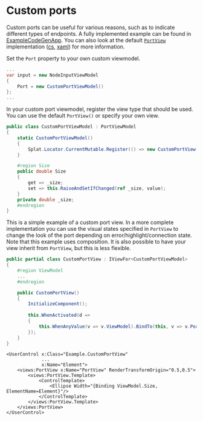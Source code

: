 # Custom ports

Custom ports can be useful for various reasons, such as to indicate different types of endpoints.
A fully implemented example can be found in [ExampleCodeGenApp](https://github.com/Wouterdek/NodeNetwork/blob/master/ExampleCodeGenApp/ViewModels/CodeGenPortViewModel.cs). You can also look at the default [`PortView`](https://wouterdek.github.io/NodeNetwork/api/api/NodeNetwork.Views.PortView.html) implementation ([cs](https://github.com/Wouterdek/NodeNetwork/blob/master/NodeNetwork/Views/PortView.cs), [xaml](https://github.com/Wouterdek/NodeNetwork/blob/master/NodeNetwork/Themes/PortView.xaml)) for more information.

Set the `Port` property to your own custom viewmodel.
```csharp
...
var input = new NodeInputViewModel
{
    Port = new CustomPortViewModel()
};
...
```

In your custom port viewmodel, register the view type that should be used. You can use the default `PortView()` or specify your own view.
```csharp
public class CustomPortViewModel : PortViewModel
{
    static CustomPortViewModel()
    {
        Splat.Locator.CurrentMutable.Register(() => new CustomPortView(), typeof(IViewFor<CustomPortViewModel>));
    }

    #region Size
    public double Size
    {
        get => _size;
        set => this.RaiseAndSetIfChanged(ref _size, value);
    }
    private double _size;
    #endregion
}
```

This is a simple example of a custom port view.
In a more complete implementation you can use the visual states specified in `PortView` to change the look of the port depending on error/highlight/connection state.
Note that this example uses composition. It is also possible to have your view inherit from `PortView`, but this is less flexible.

```csharp
public partial class CustomPortView : IViewFor<CustomPortViewModel>
{
    #region ViewModel
    ...
    #endregion

    public CustomPortView()
    {
        InitializeComponent();
        
        this.WhenActivated(d =>
        {
        	this.WhenAnyValue(v => v.ViewModel).BindTo(this, v => v.PortView.ViewModel).DisposeWith(d);
        });
    }
}
```

```xaml
<UserControl x:Class="Example.CustomPortView"
             ...
             x:Name="Element">
    <views:PortView x:Name="PortView" RenderTransformOrigin="0.5,0.5">
        <views:PortView.Template>
            <ControlTemplate>
                <Ellipse Width="{Binding ViewModel.Size, ElementName=Element}"/>
            </ControlTemplate>
        </views:PortView.Template>
    </views:PortView>
</UserControl>
```

